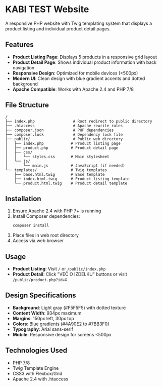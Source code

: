 # KABI TEST Website

A responsive PHP website with Twig templating system that displays a product listing and individual product detail pages.

## Features

- **Product Listing Page**: Displays 5 products in a responsive grid layout
- **Product Detail Page**: Shows individual product information with back navigation
- **Responsive Design**: Optimized for mobile devices (<500px)
- **Modern UI**: Clean design with blue gradient accents and dotted background
- **Apache Compatible**: Works with Apache 2.4 and PHP 7/8

## File Structure

```
/
├── index.php                 # Root redirect to public directory
├── .htaccess                 # Apache rewrite rules
├── composer.json             # PHP dependencies
├── composer.lock             # Dependency lock file
├── public/                   # Public web directory
│   ├── index.php            # Product listing page
│   ├── product.php          # Product detail page
│   ├── css/
│   │   └── styles.css       # Main stylesheet
│   └── js/
│       └── main.js          # JavaScript (if needed)
└── templates/               # Twig templates
    ├── base.html.twig       # Base template
    ├── index.html.twig      # Product listing template
    └── product.html.twig    # Product detail template
```

## Installation

1. Ensure Apache 2.4 with PHP 7+ is running
2. Install Composer dependencies:
   ```bash
   composer install
   ```
3. Place files in web root directory
4. Access via web browser

## Usage

- **Product Listing**: Visit `/` or `/public/index.php`
- **Product Detail**: Click "VEČ O IZDELKU" buttons or visit `/public/product.php?id=X`

## Design Specifications

- **Background**: Light gray (#F5F5F5) with dotted texture
- **Content Width**: 934px maximum
- **Margins**: 150px left, 30px top
- **Colors**: Blue gradients (#4A90E2 to #7BB3F0)
- **Typography**: Arial sans-serif
- **Mobile**: Responsive design for screens <500px

## Technologies Used

- PHP 7/8
- Twig Template Engine
- CSS3 with Flexbox/Grid
- Apache 2.4 with .htaccess
